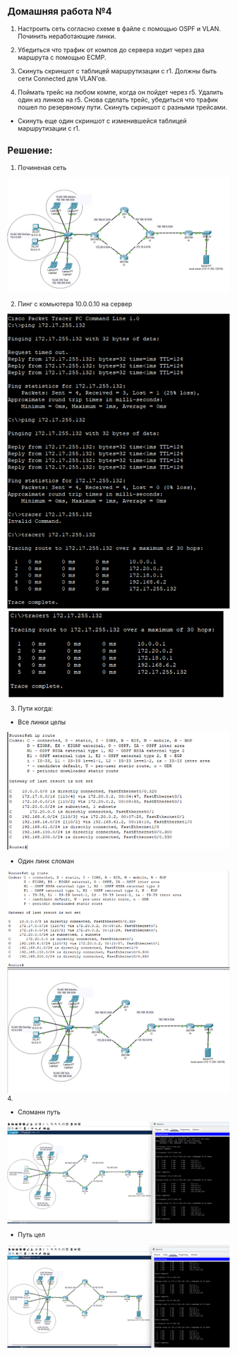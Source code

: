 ## Домашняя работа №4
1. Настроить сеть согласно схеме в файле с помощью OSPF и VLAN. Починить неработающие линки.

2. Убедиться что трафик от компов до сервера ходит через два маршрута с помощью ЕСМР.

3. Скинуть скриншот с таблицей маршрутизации с r1. Должны быть сети Connected для VLAN’ов.

4. Поймать трейс на любом компе, когда он пойдет через r5. Удалить один из линков на r5. Снова сделать трейс, убедиться что трафик пошел по резервному пути. Скинуть скриншот с разными трейсами.

* Скинуть еще один скриншот с изменившейся таблицей маршрутизации с r1.
## Решение:
1. Починеная сеть

![img1](/hw4/img/img1.png)

2. Пинг с комьютера 10.0.0.10 на сервер


![img1](/hw4/img/img2.png)
![img1](/hw4/img/img3.png)


3. Пути когда:
* Все линки целы

![img1](/hw4/img/img4.png)
* Один линк сломан

![img1](/hw4/img/img5.png)
![img1](/hw4/img/img6.png)
4.
* Сломанн путь

![img1](/hw4/img/img7.png)
* Путь цел

![img1](/hw4/img/img8.png)